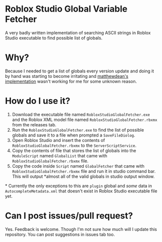 # Roblox Studio Global Variable Fetcher
 A very badly written implementation of searching ASCII strings in Roblox Studio executable to find possible list of globals.

# Why?
 Because I needed to get a list of globals every version update and doing it by hand was starting to become irritating and [matthewdean's implementation](https://github.com/matthewdean/roblox-global-variable-enumerator) wasn't working for me for some unknown reason.

# How do I use it?
 1. Download the executable file named `RobloxStudioGlobalFetcher.exe` and the Roblox XML model file named `RobloxStudioGlobalFetcher.rbxmx` from the releases tab.
 2. Run the `RobloxStudioGlobalFetcher.exe` to find the list of possible globals and save it to a file when prompted a `SaveFileDiolog`.
 3. Open Roblox Studio and insert the contents of `RobloxStudioGlobalFetcher.rbxmx` to the `ServerScriptService`.
 4. Copy the contents of file that stores the list of globals into the `ModuleScript` named `GlobalList` that came with `RobloxStudioGlobalFetcher.rbxmx` file.
 5. Copy the code inside `Script` named `GlobalFetcher` that came with `RobloxStudioGlobalFetcher.rbxmx` file and run it in studio command bar. This will output \*almost all of the valid globals in studio output window.

 \* Currently the only exceptions to this are `plugin` global and *some* data in `AutocompleteMetadata.xml` that doesn't exist in Roblox Studio executable file yet.

# Can I post issues/pull request?
 Yes. Feedback is welcome. Though I'm not sure how much will I update this repository. You can post suggestions in issues tab too.
